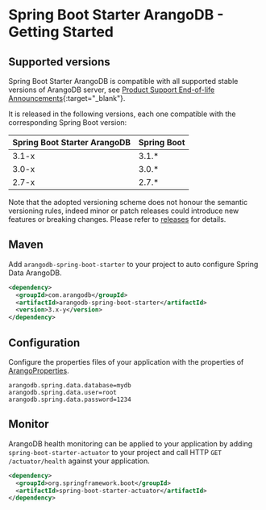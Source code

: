 # Spring Boot Starter ArangoDB - Getting Started

## Supported versions

Spring Boot Starter ArangoDB is compatible with all supported stable versions of ArangoDB server, see 
[Product Support End-of-life Announcements](https://www.arangodb.com/eol-notice){:target="_blank"}.


It is released in the following versions, each one compatible with the corresponding Spring Boot version:

| Spring Boot Starter ArangoDB | Spring Boot |
|------------------------------|-------------|
| 3.1-x                        | 3.1.*       |
| 3.0-x                        | 3.0.*       |
| 2.7-x                        | 2.7.*       |


Note that the adopted versioning scheme does not honour the semantic versioning rules, indeed minor or patch
releases could introduce new features or breaking changes. Please refer to 
[releases](https://github.com/arangodb/spring-boot-starter/releases) for details.  


## Maven

Add `arangodb-spring-boot-starter` to your project to auto configure Spring Data ArangoDB.

```xml
<dependency>
  <groupId>com.arangodb</groupId>
  <artifactId>arangodb-spring-boot-starter</artifactId>
  <version>3.x-y</version>
</dependency>
```

## Configuration

Configure the properties files of your application with the properties of [ArangoProperties](https://github.com/mpv1989/spring-boot-starter/blob/master/src/main/java/com/arangodb/springframework/boot/autoconfigure/ArangoProperties.java).

```
arangodb.spring.data.database=mydb
arangodb.spring.data.user=root
arangodb.spring.data.password=1234
```

## Monitor

ArangoDB health monitoring can be applied to your application by adding `spring-boot-starter-actuator` to your project and call HTTP `GET /actuator/health` against your application.

```xml
<dependency>
  <groupId>org.springframework.boot</groupId>
  <artifactId>spring-boot-starter-actuator</artifactId>
</dependency>
```
